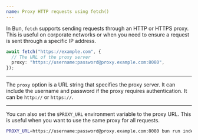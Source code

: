 ```yaml
---
name: Proxy HTTP requests using fetch()
---
```


In Bun, `fetch` supports sending requests through an HTTP or HTTPS proxy. This is useful on corporate networks or when you need to ensure a request is sent through a specific IP address.

```ts
await fetch("https://example.com", {
  // The URL of the proxy server
  proxy: "https://username:password@proxy.example.com:8080",
});
```

---

The `proxy` option is a URL string that specifies the proxy server. It can include the username and password if the proxy requires authentication. It can be `http://` or `https://`.

---

You can also set the `$PROXY_URL` environment variable to the proxy URL. This is useful when you want to use the same proxy for all requests.

```sh
PROXY_URL=https://username:password@proxy.example.com:8080 bun run index.ts
```
